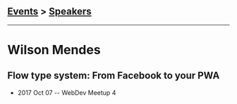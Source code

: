 ## [Events](../README.md) > [Speakers](../speakers.md)
---

# Wilson Mendes

## Flow type system: From Facebook to your PWA
- 2017 Oct 07 -- WebDev Meetup 4    
